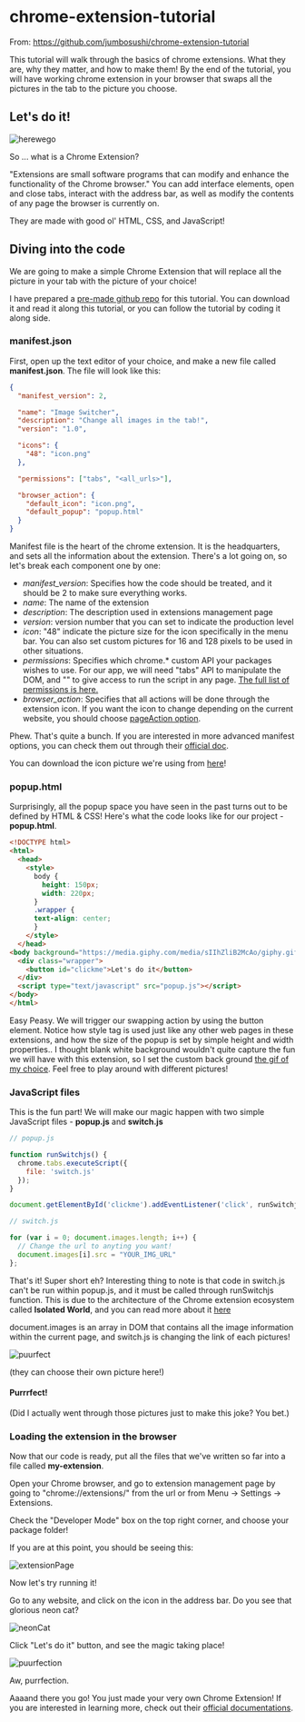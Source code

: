 # chrome-extension-tutorial

From: https://github.com/jumbosushi/chrome-extension-tutorial

This tutorial will walk through the basics of chrome extensions. What they are, why they matter, and how to make them!
By the end of the tutorial, you will have working chrome extension in your browser that swaps all the pictures in the tab to the picture you choose.

## Let's do it!

![herewego](https://images4.newscred.com/cD1kZTRiMDY0NmUzYmY0YWQ5NTBiYzczYjM4MzUxZTZmOSZnPTUzMDkyMmY4OGFkOWFhMGU3YjlhMzIyMjNmMDVkOTZm)

So ... what is a Chrome Extension?

"Extensions are small software programs that can modify and enhance the functionality of the Chrome browser." You can add interface elements, open and close tabs, interact with the address bar, as well as modify the contents of any page the browser is currently on.

They are made with good ol' HTML, CSS, and JavaScript!


## Diving into the code

We are going to make a simple Chrome Extension that will replace all the picture in your tab with the picture of your choice!

I have prepared a [pre-made github repo](https://github.com/jumbosushi/chrome-extension-tutorial) for this tutorial. You can download it and read it along this tutorial, or you can follow the tutorial by coding it along side. 

### manifest.json

First, open up the text editor of your choice, and make a new file called **manifest.json**. The file will look like this:

```json
{
  "manifest_version": 2,

  "name": "Image Switcher",
  "description": "Change all images in the tab!",
  "version": "1.0",

  "icons": {
    "48": "icon.png"
  },

  "permissions": ["tabs", "<all_urls>"],

  "browser_action": {
    "default_icon": "icon.png",
    "default_popup": "popup.html"
  }
}
```

Manifest file is the heart of the chrome extension. It is the headquarters, and sets all the information about the extension.
There's a lot going on, so let's break each component one by one:

- *manifest_version*: Specifies how the code should be treated, and it should be 2 to make sure everything works.
- *name*: The name of the extension
- *description*: The description used in extensions management page
- *version*: version number that you can set to indicate the production level
- *icon*: "48" indicate the picture size for the icon specifically in the menu bar. You can also set custom pictures for 16 and 128 pixels to be used in other situations.
- *permissions*: Specifies which chrome.* custom API your packages wishes to use. For our app, we will need "tabs" API to manipulate the DOM, and "<all url>" to give access to run the script in any page. [The full list of permissions is here.](https://developer.chrome.com/extensions/declare_permissions)
- *browser_action*: Specifies that all actions will be done through the extension icon. If you want the icon to change depending on the current website, you should choose [pageAction option](https://developer.chrome.com/extensions/pageAction).

Phew. That's quite a bunch. If you are interested in more advanced manifest options, you can check them out through their [official doc](https://developer.chrome.com/extensions/manifest).

You can download the icon picture we're using from [here](http://i.imgur.com/V1Mjbel.png)!

### popup.html

Surprisingly, all the popup space you have seen in the past turns out to be defined by HTML & CSS! Here's what the code looks like for our project - **popup.html**.

```html
<!DOCTYPE html>
<html>
  <head>
    <style>
      body {
        height: 150px;
        width: 220px;
      }
      .wrapper {
      text-align: center;
      }
    </style>
  </head>
<body background="https://media.giphy.com/media/sIIhZliB2McAo/giphy.gif">
  <div class="wrapper">
    <button id="clickme">Let's do it</button>
  </div>
  <script type="text/javascript" src="popup.js"></script>
</body>
</html>
```

Easy Peasy.
We will trigger our swapping action by using the button element. Notice how style tag is used just like any other web pages in these extensions, and how the size of the popup is set by simple height and width properties.. I thought blank white background wouldn't quite capture the fun we will have with this extension, so I set the custom back ground [the gif of my choice](https://media.giphy.com/media/sIIhZliB2McAo/giphy.gif). Feel free to play around with different pictures!

### JavaScript files

This is the fun part!
We will make our magic happen with two simple JavaScript files - **popup.js** and **switch.js**

```javascript
// popup.js

function runSwitchjs() {
  chrome.tabs.executeScript({
    file: 'switch.js'
  });
}

document.getElementById('clickme').addEventListener('click', runSwitchjs);
```

```javascript
// switch.js

for (var i = 0; document.images.length; i++) {
  // Change the url to anyting you want!
  document.images[i].src = "YOUR_IMG_URL"
};
```

That's it! Super short eh?
Interesting thing to note is that code in switch.js can't be run within popup.js, and it must be called through runSwitchjs function. This is due to the architecture of the Chrome extension ecosystem called **Isolated World**, and you can read more about it [here](https://developer.chrome.com/extensions/content_scripts#execution-environment)

document.images is an array in DOM that contains all the image information within the current page, and switch.js is changing the link of each pictures!

![puurfect](http://uploads.neatorama.com/images/posts/328/88/88328/1455494723-0.jpg)

(they can choose their own picture here!)

#### Purrrfect!
(Did I actually went through those pictures just to make this joke? You bet.)

### Loading the extension in the browser

Now that our code is ready, put all the files that we've written so far into a file called **my-extension**.

Open your Chrome browser, and go to extension management page by going to "chrome://extensions/" from the url or from Menu -> Settings -> Extensions.

Check the "Developer Mode" box on the top right corner, and choose your package folder!

If you are at this point, you should be seeing this:

![extensionPage](http://i.imgur.com/W01iXaO.png)

Now let's try running it!

Go to any website, and click on the icon in the address bar. Do you see that glorious neon cat?

![neonCat](http://i.imgur.com/tmQ0Bki.png)

Click "Let's do it" button, and see the magic taking place!

![puurfection](http://i.imgur.com/kWAjzsd.png)

Aw, purrfection.

Aaaand there you go! You just made your very own Chrome Extension!
If you are interested in learning more, check out their [official documentations](https://developer.chrome.com/multidevice).
